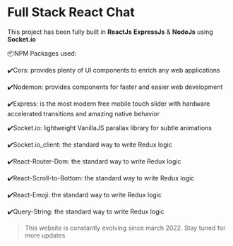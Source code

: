 # Full Stack **React** Chat

This project has been fully built in **ReactJs** **ExpressJs** & **NodeJs** using **Socket.io**

<p>📦NPM Packages used:</p>
<p>✔️Cors: provides plenty of UI components to enrich any web applications</p>
<p>✔️Nodemon: provides components for faster and easier web development</p>
<p>✔️Express: is the most modern free mobile touch slider with hardware accelerated transitions and amazing native behavior</p>
<p>✔️Socket.io: lightweight VanillaJS parallax library for subtle animations</p>
<p>✔️Socket.io_client: the standard way to write Redux logic</p>
<p>✔️React-Router-Dom: the standard way to write Redux logic</p>
<p>✔️React-Scroll-to-Bottom: the standard way to write Redux logic</p>
<p>✔️React-Emoji: the standard way to write Redux logic</p>
<p>✔️Query-String: the standard way to write Redux logic</p>


> This website is constantly evolving since march 2022. Stay tuned for more updates
